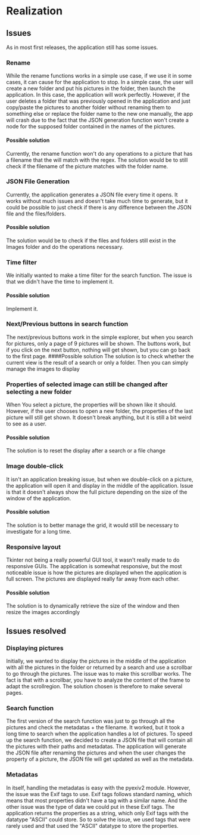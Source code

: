 # Realization

## Issues
As in most first releases, the application still has some issues.
### Rename
While the rename functions works in a simple use case, if we use it in some cases, it can cause for the application to stop.
In a simple case, the user will create a new folder and put his pictures in the folder, then launch the application. In this case, the application will work perfectly.
However, if the user deletes a folder that was previously opened in the application and just copy/paste the pictures to another folder without renaming them to something else or replace the folder name to the new one manually, the app will crash due to the fact that the JSON generation function won't create a node for the supposed folder contained in the names of the pictures.
#### Possible solution
Currently, the rename function won't do any operations to a picture that has a filename that the will match with the regex.
The solution would be to still check if the filename of the picture matches with the folder name.
### JSON File Generation
Currently, the application generates a JSON file every time it opens.
It works without much issues and doesn't take much time to generate, but it could be possible to just check if there is any difference between the JSON file and the files/folders.
#### Possible solution
The solution would be to check if the files and folders still exist in the Images folder and do the operations necessary.
### Time filter
We initially wanted to make a time filter for the search function.
The issue is that we didn't have the time to implement it.
#### Possible solution
Implement it.
### Next/Previous buttons in search function
The next/previous buttons work in the simple explorer, but when you search for pictures, only a page of 9 pictures will be shown.
The buttons work, but if you click on the next button, nothing will get shown, but you can go back to the first page.
####Possible solution
The solution is to check whether the current view is the result of a search or only a folder. Then you can simply manage the images to display
### Properties of selected image can still be changed after selecting a new folder
When You select a picture, the properties will be shown like it should. However, if the user chooses to open a new folder, the properties of the last picture will still get shown.
It doesn't break anything, but it is still a bit weird to see as a user.
#### Possible solution
The solution is to reset the display after a search or a file change
### Image double-click
It isn't an application breaking issue, but when we double-click on a picture, the application will open it and display in the middle of the application.
Issue is that it doesn't always show the full picture depending on the size of the window of the application.
#### Possible solution
The solution is to better manage the grid, it would still be necessary to investigate for a long time.
### Responsive layout
Tkinter not being a really powerful GUI tool, it wasn't really made to do responsive GUIs.
The application is somewhat responsive, but the most noticeable issue is how the pictures are displayed when the application is full screen.
The pictures are displayed really far away from each other.
#### Possible solution
The solution is to dynamically retrieve the size of the window and then resize the images accordingly
## Issues resolved
### Displaying pictures
Initially, we wanted to display the pictures in the middle of the application with all the pictures in the folder or returned by a search and use a scrollbar to go through the pictures.
The issue was to make this scrollbar works. The fact is that with a scrollbar, you have to analyze the content of the frame to adapt the scrollregion. The solution chosen is therefore to make several pages.
### Search function
The first version of the search function was just to go through all the pictures and check the metadatas + the filename.
It worked, but it took a long time to search when the application handles a lot of pictures.
To speed up the search function, we decided to create a JSON file that will contain all the pictures with their paths and metadatas.
The application will generate the JSON file after renaming the pictures and when the user changes the property of a picture, the JSON file will get updated as well as the metadata.
### Metadatas
In itself, handling the metadatas is easy with the pyexiv2 module. However, the issue was the Exif tags to use.
Exif tags follows standard naming, which means that most properties didn't have a tag with a similar name. And the other issue was the type of data we could put in these Exif tags.
The application returns the properties as a string, which only Exif tags with the datatype "ASCII" could store.
So to solve the issue, we used tags that were rarely used and that used the "ASCII" datatype to store the properties.



